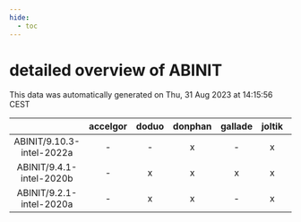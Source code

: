 ```yaml
---
hide:
  - toc
---
```


detailed overview of ABINIT
===========================


This data was automatically generated on Thu, 31 Aug 2023 at 14:15:56 CEST  

| |accelgor|doduo|donphan|gallade|joltik|skitty|swalot|victini|
| :---: | :---: | :---: | :---: | :---: | :---: | :---: | :---: | :---: |
|ABINIT/9.10.3-intel-2022a|-|-|x|-|x|x|x|x|
|ABINIT/9.4.1-intel-2020b|-|x|x|x|x|x|x|x|
|ABINIT/9.2.1-intel-2020a|-|x|x|-|x|x|x|x|
